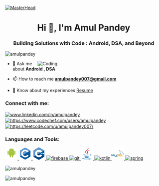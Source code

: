 [![MasterHead](https://miro.medium.com/v2/resize:fit:1358/1*zy5IG2inEQSqeWyPJ7vo-g.gif)](https://rishavchanda.io)
<h1 align="center">Hi 👋, I'm Amul Pandey</h1>
<h3 align="center">Building Solutions with Code : Android, DSA, and Beyond</h3>

<p align="left"> <img src="https://komarev.com/ghpvc/?username=amulpandey&label=Profile%20views&color=0e75b6&style=flat" alt="amulpandey" /> </p>
<img align="right" alt="Coding" width="400" src="https://i.pinimg.com/originals/03/a4/a5/03a4a5f034bf0bafa661fd8a8aabedc8.gif">

- 💬 Ask me about **Android , DSA**

- 📫 How to reach me **amulpandey007@gmail.com**

- 📄 Know about my experiences [Resume](https://drive.google.com/file/d/1raZifgxM3g0V-8SNRkX4ZOmvhsGkgosg/view?usp=sharing)

<h3 align="left">Connect with me:</h3>
<p align="left">
<a href="https://linkedin.com/in/www.linkedin.com/in/amulpandey" target="blank"><img align="center" src="https://raw.githubusercontent.com/rahuldkjain/github-profile-readme-generator/master/src/images/icons/Social/linked-in-alt.svg" alt="www.linkedin.com/in/amulpandey" height="30" width="40" /></a>
<a href="https://www.codechef.com/users/https://www.codechef.com/users/amulpandey" target="blank"><img align="center" src="https://cdn.jsdelivr.net/npm/simple-icons@3.1.0/icons/codechef.svg" alt="https://www.codechef.com/users/amulpandey" height="30" width="40" /></a>
<a href="https://www.leetcode.com/https://leetcode.com/u/amulpandey007/" target="blank"><img align="center" src="https://raw.githubusercontent.com/rahuldkjain/github-profile-readme-generator/master/src/images/icons/Social/leet-code.svg" alt="https://leetcode.com/u/amulpandey007/" height="30" width="40" /></a>
</p>

<h3 align="left">Languages and Tools:</h3>
<p align="left"> <a href="https://developer.android.com" target="_blank" rel="noreferrer"> <img src="https://raw.githubusercontent.com/devicons/devicon/master/icons/android/android-original-wordmark.svg" alt="android" width="40" height="40"/> </a> <a href="https://www.cprogramming.com/" target="_blank" rel="noreferrer"> <img src="https://raw.githubusercontent.com/devicons/devicon/master/icons/c/c-original.svg" alt="c" width="40" height="40"/> </a> <a href="https://www.w3schools.com/cpp/" target="_blank" rel="noreferrer"> <img src="https://raw.githubusercontent.com/devicons/devicon/master/icons/cplusplus/cplusplus-original.svg" alt="cplusplus" width="40" height="40"/> </a> <a href="https://firebase.google.com/" target="_blank" rel="noreferrer"> <img src="https://www.vectorlogo.zone/logos/firebase/firebase-icon.svg" alt="firebase" width="40" height="40"/> </a> <a href="https://git-scm.com/" target="_blank" rel="noreferrer"> <img src="https://www.vectorlogo.zone/logos/git-scm/git-scm-icon.svg" alt="git" width="40" height="40"/> </a> <a href="https://www.java.com" target="_blank" rel="noreferrer"> <img src="https://raw.githubusercontent.com/devicons/devicon/master/icons/java/java-original.svg" alt="java" width="40" height="40"/> </a> <a href="https://kotlinlang.org" target="_blank" rel="noreferrer"> <img src="https://www.vectorlogo.zone/logos/kotlinlang/kotlinlang-icon.svg" alt="kotlin" width="40" height="40"/> </a> <a href="https://www.mysql.com/" target="_blank" rel="noreferrer"> <img src="https://raw.githubusercontent.com/devicons/devicon/master/icons/mysql/mysql-original-wordmark.svg" alt="mysql" width="40" height="40"/> </a> <a href="https://spring.io/" target="_blank" rel="noreferrer"> <img src="https://www.vectorlogo.zone/logos/springio/springio-icon.svg" alt="spring" width="40" height="40"/> </a> </p>

<p><img align="center" src="https://github-readme-stats.vercel.app/api/top-langs?username=amulpandey&show_icons=true&locale=en&layout=compact" alt="amulpandey" /></p>

<p><img align="center" src="https://github-readme-streak-stats.herokuapp.com/?user=amulpandey&" alt="amulpandey" /></p>
